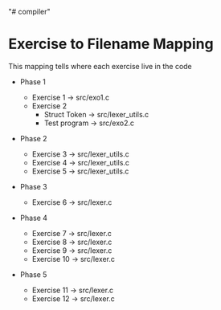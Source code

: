 "# compiler" 


# Exercise to Filename Mapping
This mapping tells where each exercise live in the code

- Phase 1
  - Exercise 1 → src/exo1.c
  - Exercise 2 
    - Struct Token → src/lexer_utils.c
    - Test program → src/exo2.c

- Phase 2
  - Exercise 3 → src/lexer_utils.c
  - Exercise 4 → src/lexer_utils.c
  - Exercise 5 → src/lexer_utils.c

- Phase 3
  - Exercise 6 → src/lexer.c

- Phase 4
  - Exercise 7 → src/lexer.c
  - Exercise 8 → src/lexer.c
  - Exercise 9 → src/lexer.c
  - Exercise 10 → src/lexer.c

- Phase 5
  - Exercise 11 → src/lexer.c
  - Exercise 12 → src/lexer.c